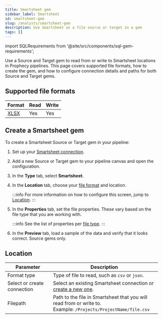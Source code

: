 ```yaml
---
title: Smartsheet gem
sidebar_label: Smartsheet
id: smartsheet-gem
slug: /analysts/smartsheet-gem
description: Use Smartsheet as a file source or target in a gem
tags: []
---
```


import SQLRequirements from '@site/src/components/sql-gem-requirements';

<SQLRequirements
  execution_engine="Prophecy Automate"
  sql_package_name=""
  sql_package_version=""
/>

Use a Source and Target gem to read from or write to Smartsheet locations in Prophecy pipelines. This page covers supported file formats, how to create the gem, and how to configure connection details and paths for both Source and Target gems.

## Supported file formats

| Format                  | Read | Write |
| ----------------------- | ---- | ----- |
| [XLSX](/analysts/excel) | Yes  | Yes   |

## Create a Smartsheet gem

To create a Smartsheet Source or Target gem in your pipeline:

1. Set up your [Smartsheet connection](/administration/fabrics/prophecy-fabrics/connections/smartsheet).
1. Add a new Source or Target gem to your pipeline canvas and open the configuration.
1. In the **Type** tab, select **Smartsheet**.
1. In the **Location** tab, choose your [file format](#supported-file-formats) and location.

   :::info
   For more information on how to configure this screen, jump to [Location](#location).
   :::

1. In the **Properties** tab, set the file properties. These vary based on the file type that you are working with.

   :::info
   See the list of properties per [file type](/analysts/file-types).
   :::

1. In the **Preview** tab, load a sample of the data and verify that it looks correct. Source gems only.

## Location

| Parameter                   | Description                                                                                                                      |
| --------------------------- | -------------------------------------------------------------------------------------------------------------------------------- |
| Format type                 | Type of file to read, such as `csv` or `json`.                                                                                   |
| Select or create connection | Select an existing Smartsheet connection or [create a new one](/administration/fabrics/prophecy-fabrics/connections/smartsheet). |
| Filepath                    | Path to the file in Smartsheet that you will read from or write to. <br/>Example: `/Projects/ProjectName/file.csv`               |
